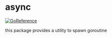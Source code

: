 # async

[![GoReference](https://pkg.go.dev/badge/go.winto.dev/async)](https://pkg.go.dev/go.winto.dev/async)

this package provides a utility to spawn goroutine
